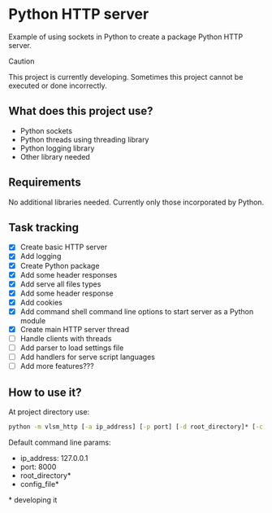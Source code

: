 # Python HTTP server

Example of using sockets in Python to create a package Python HTTP server.

> [!CAUTION]
> This project is currently developing.
> Sometimes this project cannot be executed or done incorrectly.

## What does this project use?
- Python sockets
- Python threads using threading library
- Python logging library
- Other library needed

## Requirements
No additional libraries needed. Currently only those incorporated by Python.

## Task tracking
- [x] Create basic HTTP server
- [x] Add logging
- [x] Create Python package
- [x] Add some header responses
- [x] Add serve all files types
- [x] Add some header response
- [x] Add cookies
- [x] Add command shell command line options to start server as a Python module
- [x] Create main HTTP server thread
- [ ] Handle clients with threads
- [ ] Add parser to load settings file
- [ ] Add handlers for serve script languages
- [ ] Add more features???

## How to use it?
At project directory use:
```cmd
python -m vlsm_http [-a ip_address] [-p port] [-d root_directory]* [-c config_file]* [-h]
```
Default command line params:
- ip_address: 127.0.0.1
- port: 8000
- root_directory*
- config_file*

\* developing it
